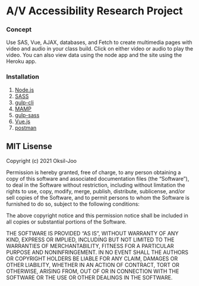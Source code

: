 # A/V Accessibility Research Project
### Concept
Use SAS, Vue, AJAX, databases, and Fetch to create multimedia pages with video and audio in your class build. Click on either video or audio to play the video. You can also view data using the node app and the site using the Heroku app.


### Installation
1. [Node.js](https://nodejs.org/)
2. [SASS](https://sass-lang.com/)
3. [gulp-cli](https://www.npmjs.com/)
4. [MAMP](https://www.mamp.info/)
5. [gulp-sass](https://www.npmjs.com/package/gulp-sass)
6. [Vue.js](https://vuejs.org/)
7. [postman](https://www.postman.com/)

## MIT Lisense

Copyright (c) 2021 Oksil-Joo

Permission is hereby granted, free of charge, to any person obtaining a copy of this software and associated documentation files (the “Software”), to deal in the Software without restriction, including without limitation the rights to use, copy, modify, merge, publish, distribute, sublicense, and/or sell copies of the Software, and to permit persons to whom the Software is furnished to do so, subject to the following conditions:

The above copyright notice and this permission notice shall be included in all copies or substantial portions of the Software.

THE SOFTWARE IS PROVIDED “AS IS”, WITHOUT WARRANTY OF ANY KIND, EXPRESS OR IMPLIED, INCLUDING BUT NOT LIMITED TO THE WARRANTIES OF MERCHANTABILITY, FITNESS FOR A PARTICULAR PURPOSE AND NONINFRINGEMENT. IN NO EVENT SHALL THE AUTHORS OR COPYRIGHT HOLDERS BE LIABLE FOR ANY CLAIM, DAMAGES OR OTHER LIABILITY, WHETHER IN AN ACTION OF CONTRACT, TORT OR OTHERWISE, ARISING FROM, OUT OF OR IN CONNECTION WITH THE SOFTWARE OR THE USE OR OTHER DEALINGS IN THE SOFTWARE.